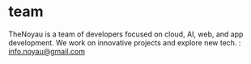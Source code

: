 # team
TheNoyau is a team of developers focused on cloud, AI, web, and app development. We work on innovative projects and explore new tech. : info.noyau@gmail.com
